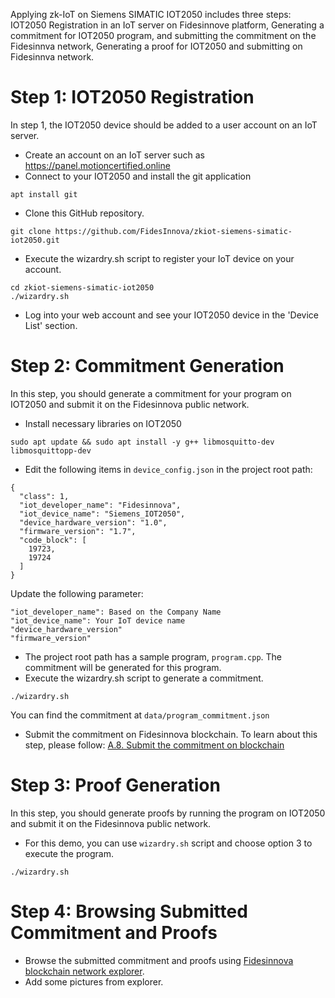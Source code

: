 Applying zk-IoT on Siemens SIMATIC IOT2050 includes three steps: IOT2050 Registration in an IoT server on Fidesinnove platform, Generating a commitment for IOT2050 program, and submitting the commitment on the Fidesinnva network, Generating a proof for IOT2050 and submitting on Fidesinnva network.

# Step 1: IOT2050 Registration
In step 1, the IOT2050 device should be added to a user account on an IoT server. 
- Create an account on an IoT server such as https://panel.motioncertified.online
- Connect to your IOT2050 and install the git application
```
apt install git
```
- Clone this GitHub repository.
```
git clone https://github.com/FidesInnova/zkiot-siemens-simatic-iot2050.git
```
- Execute the wizardry.sh script to register your IoT device on your account.
```
cd zkiot-siemens-simatic-iot2050
./wizardry.sh
```
- Log into your web account and see your IOT2050 device in the 'Device List' section.

# Step 2: Commitment Generation
In this step, you should generate a commitment for your program on IOT2050 and submit it on the Fidesinnova public network.

- Install necessary libraries on IOT2050
```
sudo apt update && sudo apt install -y g++ libmosquitto-dev libmosquittopp-dev
```
- Edit the following items in `device_config.json` in the project root path:
```
{
  "class": 1,
  "iot_developer_name": "Fidesinnova",
  "iot_device_name": "Siemens_IOT2050",
  "device_hardware_version": "1.0",
  "firmware_version": "1.7",
  "code_block": [
    19723,
    19724
  ]
}
```
Update the following parameter:
```
"iot_developer_name": Based on the Company Name
"iot_device_name": Your IoT device name
"device_hardware_version"
"firmware_version"
```

- The project root path has a sample program, `program.cpp`. The commitment will be generated for this program.
- Execute the wizardry.sh script to generate a commitment.
```
./wizardry.sh
```
You can find the commitment at `data/program_commitment.json`
- Submit the commitment on Fidesinnova blockchain. To learn about this step, please follow: [A.8. Submit the commitment on blockchain](https://github.com/FidesInnova/zkiot-usage/blob/main/README_Program.md#a8-submit-the-commitment-on-blockchain)
  
# Step 3: Proof Generation
In this step, you should generate proofs by running the program on IOT2050 and submit it on the Fidesinnova public network.
- For this demo, you can use `wizardry.sh` script and choose option 3 to execute the program.
```
./wizardry.sh
```

# Step 4: Browsing Submitted Commitment and Proofs
- Browse the submitted commitment and proofs using [Fidesinnova blockchain network explorer](https://explorer.fidesinnova.io).
- Add some pictures from explorer. 

  
